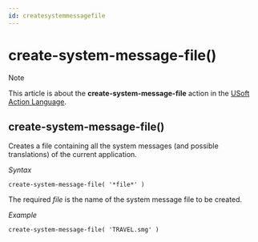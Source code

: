 ```yaml
---
id: createsystemmessagefile
---
```


# create-system-message-file()



> [!NOTE]
> This article is about the **create-system-message-file** action in the [USoft Action Language](/docs/Task%20flow/Action%20Language%20reference/USoft%20Action%20Language.md).

## **create-system-message-file()**

Creates a file containing all the system messages (and possible translations) of the current application.

*Syntax*

```
create-system-message-file( '*file*' )
```

The required *file* is the name of the system message file to be created.

*Example*

```
create-system-message-file( 'TRAVEL.smg' )
```

 